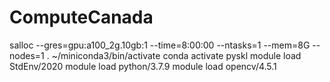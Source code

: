 # ComputeCanada
salloc --gres=gpu:a100_2g.10gb:1 --time=8:00:00 --ntasks=1 --mem=8G --nodes=1
. ~/miniconda3/bin/activate
conda activate pyskl
module load StdEnv/2020
module load python/3.7.9
module load opencv/4.5.1
